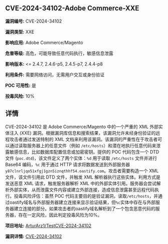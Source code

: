 ## CVE-2024-34102-Adobe Commerce-XXE

**漏洞编号:** CVE-2024-34102

**漏洞类型:** XXE

**影响应用:** Adobe Commerce/Magento

**危害等级:** 高危，可能导致任意代码执行，敏感信息泄露

**影响版本:** <= 2.4.7, 2.4.6-p5, 2.4.5-p7, 2.4.4-p8

**利用条件:** 需要网络访问，无需用户交互或身份验证

**POC 可用性:** 是

**投毒风险:** 10%

## 详情

CVE-2024-34102 是 Adobe Commerce/Magento 中的一个严重的 XML 外部实体注入 (XXE) 漏洞。根据漏洞库信息和搜索结果，该漏洞允许未经身份验证的远程攻击者通过发送特制的 XML 文档来利用该漏洞。该漏洞的严重性在于攻击者可以通过读取服务器上的任意文件（例如 `/etc/hosts`）和潜在地执行任意代码来泄露敏感信息，比如数据库配置信息或加密密钥。提供的 POC 代码包含一个 DTD 文件 (`poc.dtd`)，该文件定义了两个实体：`%d` 用于读取 `/etc/hosts` 文件并进行 Base64 编码，`%c` 用于通过 HTTP 请求将数据发送到外部服务器 `y87clnrljqo51xfgj1gzn5iznqthhf54.oastify.com`。攻击者需要构造一个 XML 文件，该文件引用此 DTD 文件，并触发 XML 解析器执行这些实体。利用方式是发送恶意 XML 请求，触发服务器解析 XML 中的外部实体引用。服务器会尝试解析外部实体，从而泄露文件内容或建立外部连接，造成信息泄露甚至远程代码执行。投毒风险评估：虽然 POC 代码主要目的是验证漏洞，读取`/etc/hosts`，并通过oastify域名与外部服务器建立连接来显示验证结果，但`%c`实体中存在与外部服务器建立连接的部分。如果攻击者的oastify域名解析到了一个包含恶意代码的服务器，存在一定风险，因此判定投毒风险为10%。

**项目地址:** [ArturArz1/TestCVE-2024-34102](https://github.com/ArturArz1/TestCVE-2024-34102)

**漏洞详情:** [CVE-2024-34102](https://nvd.nist.gov/vuln/detail/CVE-2024-34102)